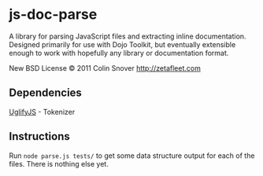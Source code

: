js-doc-parse
============

A library for parsing JavaScript files and extracting inline documentation. Designed primarily for use with Dojo
Toolkit, but eventually extensible enough to work with hopefully any library or documentation format.

New BSD License © 2011 Colin Snover <http://zetafleet.com>

Dependencies
------------

[UglifyJS](https://github.com/mishoo/UglifyJS) - Tokenizer

Instructions
------------

Run `node parse.js tests/` to get some data structure output for each of the files. There is nothing else yet.